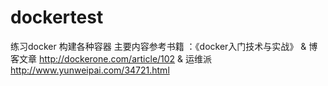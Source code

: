 # dockertest
练习docker 构建各种容器
主要内容参考书籍 ：《docker入门技术与实战》 & 博客文章 http://dockerone.com/article/102 & 运维派 http://www.yunweipai.com/34721.html
